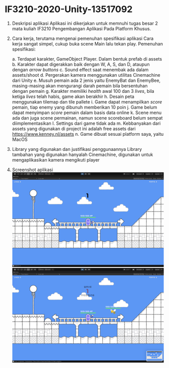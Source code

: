 # IF3210-2020-Unity-13517092

1. Deskripsi aplikasi
    Aplikasi ini dikerjakan untuk memnuhi tugas besar 2 mata kuliah IF3210 Pengembangan Aplikasi Pada Platform Khusus.
2. Cara kerja, terutama mengenai pemenuhan spesifikasi aplikasi
    Cara kerja sangat simpel, cukup buka scene Main lalu tekan play.
    Pemenuhan spesifikasi:

    a. Terdapat karakter, GameObject Player. Dalam bentuk prefab di assets
    b. Karakter dapat digerakkan baik dengan W, A, S, dan D, ataupun dengan *arrow buttons*
    c. Sound effect saat menembak ada dalam assets/shoot
    d. Pergerakan kamera menggunakan utilitas Cinemachine dari Unity
    e. Musuh pemain ada 2 jenis yaitu EnemyBat dan EnemyBee, masing-masing akan mengurangi darah pemain bila bersentuhan dengan pemain
    g. Karakter memiliki *health* awal 100 dan 3 *lives*, bila ketiga *lives* telah habis, game akan berakhir
    h. Desain peta menggunakan tilemap dan tile pallete
    i. Game dapat menampilkan *score* pemain, tiap enemy yang dibunuh memberikan 10 poin
    j. Game belum dapat menyimpan *score* pemain dalam basis data online
    k. Scene menu ada dan juga scene permainan, namun scene scoreboard belum sempat diimplementasikan
    l. Settings dari game tidak ada
    m. Kebbanyakan dari assets yang digunakan di project ini adalah free assets dari <https://www.kenney.nl/assets>
    n. Game dibuat sesuai platform saya, yaitu MacOS

3. Library yang digunakan dan justifikasi penggunaannya
    Library tambahan yang digunakan hanyalah Cinemachine, digunakan untuk mengaplikasikan kamera mengikuti player
4. Screenshot aplikasi
![screenshot1](https://raw.githubusercontent.com/michael22ray21/IF3210-2020-Unity-13517092/master/Screenshots/SS1.png)
![screenshot2](https://raw.githubusercontent.com/michael22ray21/IF3210-2020-Unity-13517092/master/Screenshots/SS2.png)
